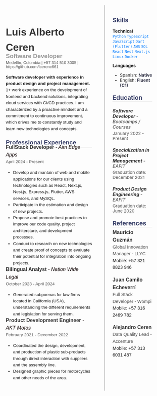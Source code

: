 


<div style="display: grid; grid-template-columns: 7fr 4fr; gap: 1.5rem; font-size: 0.85rem; margin-top: -2rem;">


  <div class="main-column">

<h1 class="nombre">Luis Alberto Ceren</h1>
<h4 class="job">Software Developer</h4>
<span class="info">Medellín, Colombia | +57 314 510 3005 | https://github.com/lcerenc661 </span>

<span class="subtitle">Software developer with experience in product design and project management.</span> 1+ work experience on the development of frontend and backend solutions, integrating cloud services with CI/CD practices. I am characterized by a proactive mindset and a commitment to continuous improvement, which drives me to constantly study and learn new technologies and concepts.

<h2 class="section-title">Professional Experience</h2>

<h3 class="job-company">FullStack Developer <span class="job-title"> - Aim Edge Apps </span></h3>
<span class="date">April 2024 - Present</span>

- Develop and mantain of web and mobile applications for our clients using technologies such as React, Next.js, Nest.js, Express.js, Flutter, AWS services, and MySQL.  
- Participate in the estimation and design of new projects.  
- Propose and promote best practices to improve our code quality, project architercture, and development processes.  
- Conduct to research on new technologies and create proof of concepts to evaluate their potential for integration into ongoing projects.

<h3 class="job-company">Bilingual Analyst <span class="job-title"> - Nation Wide Legal </span></h3>
<span class="date">October 2023 - April 2024</span>

- Generated subpoenas for law firms located in California (USA), understanding the different requirements and legislation for serving them.

<h3 class="job-company">Product Development Engineer <span class="job-title"> - AKT Motos </span></h3>
<span class="date">February 2021 - December 2022</span>

<ul>
<li>Coordinated the design, development, and production of plastic sub-products through direct interaction with suppliers and the assembly line.</li>
<li>Designed graphic pieces for motorcycles and other needs of the area.</li>
</ul>

  </div>


  <div class="sidebar">

<h2 class="section-title">Skills</h2>

**Technical**  
<span style="color:#007bff; font-weight:500;">`Python` `TypeScript` `JavaScript` `Dart (Flutter)` `AWS` `SQL` `React` `Nest` `Next.js` `Linux` `Docker`</span>

**Languages**  
- Spanish: <span class="highlight">Native</span>  
- English: <span class="highlight">Fluent (C1)</span>

<h2 class="section-title">Education</h2>

<div class="education-item">
  <h5 class="education-title">Software Developer <span class="education-degree"> - Bootcamps / Courses</span></h5>
  <span class="date">January 2022 - Present</span>  
</div>

<div class="education-item">
  <h5 class="education-title">Specialization in Project Management <span class="education-degree"> - EAFIT</span></h5>
  <span class="date">Graduation date: December 2021</span>
</div>

<div class="education-item">
  <h5 class="education-title">Product Design Engineering <span class="education-degree"> - EAFIT</span></h5>
  <span class="date">Graduation date: June 2020</span>
</div>

<h2 class="section-title">References</h2>

<div class="reference-item">
  <span class="reference-name"><strong>Mauricio Guzmán</strong></span><br>
  <span class="reference-role">Global Innovation Manager - LLYC</span><br>
  <span class="reference-phone">Mobile: +57 321 8823 946</span>
</div>

<div class="reference-item">
  <span class="reference-name"><strong>Juan Camilo Echeverrí</strong></span><br>
  <span class="reference-role">Full Stack Developer - Wompi</span><br>
  <span class="reference-phone">Mobile: +57 316 2469 782</span>
</div>

<div class="reference-item">
  <span class="reference-name"><strong>Alejandro Ceren</strong></span><br>
  <span class="reference-role">Data Quality Lead - Accenture</span><br>
  <span class="reference-phone">Mobile: +57 313 6031 487</span>
</div>
</div>
</div>

<style>

  h3 {
    padding: -1.4rem;
    margin-block: -1rem;
    font-size: 1.2rem;
    font-weight: 600;
  }

.info {
    font-size: 0.8rem;
    line-height: 0.8rem;
    color: #555;
    margin-bottom: 1rem;
    font-family: calibri, sans-serif;
    display: block;
    margin-top: -0.5rem;
  }

  .job {
    font-size: 1.2rem;
    font-weight: 600;
    color:rgba(51, 51, 51, 0.48);
    margin-bottom: 0.5rem;
    margin-top: -1rem;
    font-family: calibri, sans-serif;
  }

  .job-title {
    font-size: 1rem;
    font-weight: 500;
    color: rgba(19, 8, 8);
    margin-bottom: 0.5rem;
    margin-top: -1.2rem;
    font-style: italic;
  }

  .job-company {
    color: rgb(75, 75, 75);
    font-size: 1rem;
    font-weight: 600;
    color: #333;
    margin-bottom: 0rem;
  }

  .nombre {
  
    font-size: 2rem;
    font-weight: 600;
    color: #333;
    margin-bottom: 0.4rem;
    }

  .section-title {
    font-size: 1.2rem;
    font-weight: 700;
    color: rgb(60, 67, 107);
    margin-top: 1.2rem;
    margin-bottom: 0.2rem;
    border-bottom: 0.1rem solid rgba(212, 212, 212, 0.52);
  }

  .main-column {
    padding: 1rem;
    line-height: 1.5;
    font-family: calibri, sans-serif;

  }

  .sidebar {
    padding: 1rem 1.5rem;
    border-left: 0.1rem solid gray;
  }

  .subtitle {
    font-weight: 600;
  }

  .skills {
    color: #007bff;
  }

  .highlight {
    color:rgb(47, 49, 68);
    font-weight: bold;
  }

  .degree {
    margin-top: -0.5rem;
    display: block;
  }

</style>

<style>
  .education-item {
    margin-bottom: 0rem;
    padding:  0;
  }

  .education-title {
    font-size: 0.9rem;
    font-weight: bold;
    color: #333;
    margin-bottom: 0.2rem;
  }

  .education-degree {
    font-style: italic;
    font-weight: 500;
    color: #555;
    margin-bottom: 0.2rem;
  }

  .location {
    font-size: 0.9rem;
    color: #777;
    display: block;
    margin-top: -1.2rem;
  }

  .date {
    font-size: 0.85rem;
    color: #555;
    margin-top: -0.2rem;
  }

  .education-description {
    font-size: 0.9rem;
    color: #444;
    margin-top: 0.2rem;
  }

    .reference-item {
    margin-bottom: 1rem;
    line-height: 1.5;
    font-family: calibri, sans-serif;
  }

  .reference-name {
    font-size: 1rem;
    color: #333;
  }

  .reference-role {
    font-size: 0.9rem;
    color: #555;
  }

  .reference-phone {
    font-size: 0.9rem;
  }

  
</style>